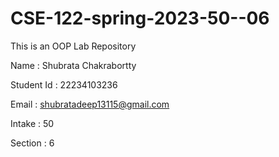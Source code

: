 # CSE-122-spring-2023-50--06
This is an OOP Lab Repository


Name : Shubrata Chakrabortty 

Student Id : 22234103236

Email : shubratadeep13115@gmail.com

Intake : 50

Section : 6
